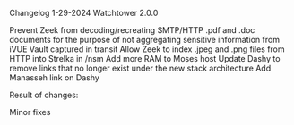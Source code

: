 Changelog 1-29-2024
Watchtower 2.0.0

Prevent Zeek from decoding/recreating SMTP/HTTP .pdf and .doc documents for the purpose of not aggregating sensitive information from iVUE Vault captured in transit
Allow Zeek to index .jpeg and .png files from HTTP into Strelka in /nsm
Add more RAM to Moses host
Update Dashy to remove links that no longer exist under the new stack architecture
Add Manasseh link on Dashy

Result of changes:

Minor fixes
